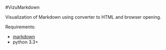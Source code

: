 #VizuMarkdown

Visualization of Markdown using converter to HTML and browser opening.

Requirements:

- [markdown](http://pythonhosted.org/Markdown)
- python 3.3+


